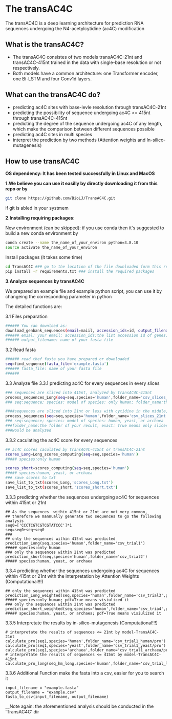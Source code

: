 # The transAC4C
The transAC4C is a deep learning architecture for prediction RNA sequences undergoing
the N4-acetylcytidine (ac4C) modification

## What is the transAC4C?
- The transAC4C consistes of two models transAC4C-21nt and transAC4C-415nt trained in 
the data with single-base resolution or not respectively. 
- Both models have a common architecture: one Transformer encoder, one Bi-LSTM and four 
Conv1d layers.

## What can the transAC4C do?
- predicting ac4C sites with base-levle resolution through transAC4C-21nt
- predicting the possibility of sequence undergoing ac4C <= 415nt through transAC4C-415nt
- predicting the degree of the sequence undergoing ac4C of any length, which make
the comparison between different sequences possible
- predicting ac4C sites in multi species
- interpret the prediction by two methods (Attention weights and In-silico-mutagenesis)

## How to use transAC4C
__OS dependency: It has been tested successfully in Linux and MacOS__

__1.We believe you can use it easilly by directly downloading it from this repo or by__
```sh
git clone https://github.com/BioLJ/TransAC4C.git
```
if git is abled in your systmem

__2.Installing requiring packages:__

New environment  (can be skipped): 
if you use conda then it's suggested to build a new conda environment by
```sh
conda create --name the_name_of_your_environ python=3.8.10
source activate the_name_of_your_environ
```
Install packages (it takes some time)
```sh
cd TransAC4C ### go to the location of the file downloaded form this repo
pip install -r requirements.txt ### install the required packages
```
__3.Analyze sequences by transAC4C__

We prepared an example file and example python script, you can use it by changeing the corresponding parameter in python

The detailed functions are:

3.1 Files preparation
```sh
###### You can download as:
download_genbank_sequences(email=maiil, accession_ids=id, output_filename=filename)
###### emial: your email; accession_ids:the list accession id of genes; 
###### output_filename: name of your fasta file
```
3.2 Read fasta
```sh
###### read thef fasta you have prepared or downloaded
seq=find_sequence(fasta_file='example.fasta')
###### fasta_file: name of your fasta file
###### 
```
3.3 Analyze file
3.3.1 predicting ac4C for every sequences in every slices 
```sh
### sequences are sliced into 415nt, analyzed by transAC4C-415nt
process_sequences_Long(seq=seq,species='human',folder_name='csv_slices_415nt')
### seq:sequence; species: model of species: only human; folder_name:the folder of your result

####sequences are sliced into 21nt or less with cytidine in the middle, analyzed ####by transAC4C-21nt
process_sequences(seq=seq,species='human',folder_name='csv_slices_21nt',exact=True)
### seq:sequence; species: model of species: human, yeast, or archaea
###folder_name:the folder of your result, exact: True means only slices at 21nt 
###would be analyzed
```
3.3.2 caculating the ac4C score for every sequences 
```sh
## ac4C scores caculated by transAC4C-415nt or transAC4C-21nt
scores_Long=Long_scores_computing(seq=seq,species='human')
##### species:only human

scores_short=scores_computing(seq=seq,species='human')
##### species:human, yeast, or archaea
### save scores to txt
save_list_to_txt(scores_Long,'scores_Long.txt')
save_list_to_txt(scores_short,'scores_short.txt')
```
3.3.3 predicting whether the sequences undergoing ac4C for sequences within 415nt or 21nt
``` 
## As the sequences  within 415nt or 21nt are not very common, 
## therefore we mannually generate two sequences to go the following analysis
seq0=['CCCTCGTCGTCGTATCCC']*1
seq=seq0+seq+seq0
###
## only the sequences within 415nt was predicted 
prediction_Long(seq,species='human',folder_name='csv_trial1')
##### species:only human
### only the sequences within 21nt was predicted 
prediction_short(seq,species='human',folder_name='csv_trial2')
##### species:human, yeast, or archaea
```
3.3.4 predicting whether the sequences undergoing ac4C for sequences within 415nt or 21nt
with the interpretation by Attention Weights (Computational!!!)
``` 
## only the sequences within 415nt was predicted 
prediction_Long_weighted(seq,species='human',folder_name='csv_trial3',pdf=True)
##### species:only human; pdf=True means visiulized it 
### only the sequences within 21nt was predicted 
prediction_short_weighted(seq,species='human',folder_name='csv_tria4',pdf=True)
##### species:human, yeast, or archaea; pdf=True means visiulized it 
```
3.3.5 Interpretate the results by in-silico-mutagenesis (Computational!!!)
``` 
# interpretate the results of sequences <= 21nt by model-TransAC4C-21nt
calculate_pro(seq1,species='human',folder_name='csv_trial1_human/pro')
calculate_pro(seq1,species='yeast',folder_name='csv_trial1_yeast/pro')
calculate_pro(seq1,species='archaea',folder_name='csv_trial1_archaea/pro')
# interpretate the results of sequences <= 415nt by model-TransAC4C-415nt
calculate_pro_long(seq_hm_long,species='human',folder_name='csv_trial_long/pro')
``` 
3.3.6 Additional Function
make the fasta into a csv, easier for you to search it 
``` 
input_filename = "example.fasta"
output_filename = "example.csv"
fasta_to_csv(input_filename, output_filename)
``` 
__Note again: the aforementioned analysis should be conducted in the 'TransAC4C' dir
